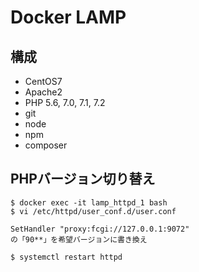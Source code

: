 # Docker LAMP

## 構成

* CentOS7
* Apache2
* PHP 5.6, 7.0, 7.1, 7.2
* git
* node
* npm
* composer

## PHPバージョン切り替え

    $ docker exec -it lamp_httpd_1 bash
    $ vi /etc/httpd/user_conf.d/user.conf

    SetHandler "proxy:fcgi://127.0.0.1:9072"
    の「90**」を希望バージョンに書き換え

    $ systemctl restart httpd